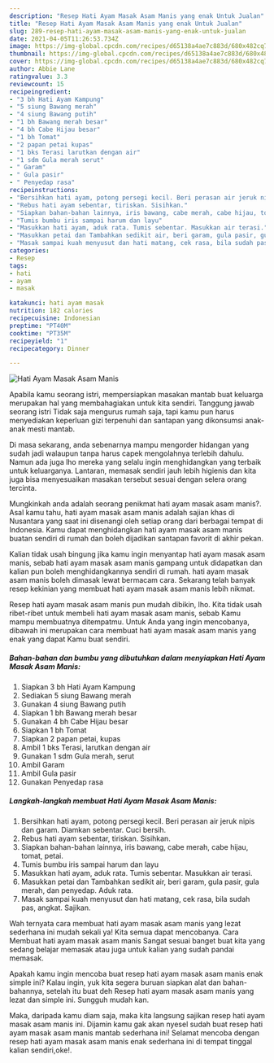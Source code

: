 ```yaml
---
description: "Resep Hati Ayam Masak Asam Manis yang enak Untuk Jualan"
title: "Resep Hati Ayam Masak Asam Manis yang enak Untuk Jualan"
slug: 289-resep-hati-ayam-masak-asam-manis-yang-enak-untuk-jualan
date: 2021-04-05T11:26:53.734Z
image: https://img-global.cpcdn.com/recipes/d65138a4ae7c883d/680x482cq70/hati-ayam-masak-asam-manis-foto-resep-utama.jpg
thumbnail: https://img-global.cpcdn.com/recipes/d65138a4ae7c883d/680x482cq70/hati-ayam-masak-asam-manis-foto-resep-utama.jpg
cover: https://img-global.cpcdn.com/recipes/d65138a4ae7c883d/680x482cq70/hati-ayam-masak-asam-manis-foto-resep-utama.jpg
author: Abbie Lane
ratingvalue: 3.3
reviewcount: 15
recipeingredient:
- "3 bh Hati Ayam Kampung"
- "5 siung Bawang merah"
- "4 siung Bawang putih"
- "1 bh Bawang merah besar"
- "4 bh Cabe Hijau besar"
- "1 bh Tomat"
- "2 papan petai kupas"
- "1 bks Terasi larutkan dengan air"
- "1 sdm Gula merah serut"
- " Garam"
- " Gula pasir"
- " Penyedap rasa"
recipeinstructions:
- "Bersihkan hati ayam, potong persegi kecil. Beri perasan air jeruk nipis dan garam. Diamkan sebentar. Cuci bersih."
- "Rebus hati ayam sebentar, tiriskan. Sisihkan."
- "Siapkan bahan-bahan lainnya, iris bawang, cabe merah, cabe hijau, tomat, petai."
- "Tumis bumbu iris sampai harum dan layu"
- "Masukkan hati ayam, aduk rata. Tumis sebentar. Masukkan air terasi."
- "Masukkan petai dan Tambahkan sedikit air, beri garam, gula pasir, gula merah, dan penyedap. Aduk rata."
- "Masak sampai kuah menyusut dan hati matang, cek rasa, bila sudah pas, angkat. Sajikan."
categories:
- Resep
tags:
- hati
- ayam
- masak

katakunci: hati ayam masak 
nutrition: 182 calories
recipecuisine: Indonesian
preptime: "PT40M"
cooktime: "PT35M"
recipeyield: "1"
recipecategory: Dinner

---
```



![Hati Ayam Masak Asam Manis](https://img-global.cpcdn.com/recipes/d65138a4ae7c883d/680x482cq70/hati-ayam-masak-asam-manis-foto-resep-utama.jpg)

Apabila kamu seorang istri, mempersiapkan masakan mantab buat keluarga merupakan hal yang membahagiakan untuk kita sendiri. Tanggung jawab seorang istri Tidak saja mengurus rumah saja, tapi kamu pun harus menyediakan keperluan gizi terpenuhi dan santapan yang dikonsumsi anak-anak mesti mantab.

Di masa  sekarang, anda sebenarnya mampu mengorder hidangan yang sudah jadi walaupun tanpa harus capek mengolahnya terlebih dahulu. Namun ada juga lho mereka yang selalu ingin menghidangkan yang terbaik untuk keluarganya. Lantaran, memasak sendiri jauh lebih higienis dan kita juga bisa menyesuaikan masakan tersebut sesuai dengan selera orang tercinta. 



Mungkinkah anda adalah seorang penikmat hati ayam masak asam manis?. Asal kamu tahu, hati ayam masak asam manis adalah sajian khas di Nusantara yang saat ini disenangi oleh setiap orang dari berbagai tempat di Indonesia. Kamu dapat menghidangkan hati ayam masak asam manis buatan sendiri di rumah dan boleh dijadikan santapan favorit di akhir pekan.

Kalian tidak usah bingung jika kamu ingin menyantap hati ayam masak asam manis, sebab hati ayam masak asam manis gampang untuk didapatkan dan kalian pun boleh menghidangkannya sendiri di rumah. hati ayam masak asam manis boleh dimasak lewat bermacam cara. Sekarang telah banyak resep kekinian yang membuat hati ayam masak asam manis lebih nikmat.

Resep hati ayam masak asam manis pun mudah dibikin, lho. Kita tidak usah ribet-ribet untuk membeli hati ayam masak asam manis, sebab Kamu mampu membuatnya ditempatmu. Untuk Anda yang ingin mencobanya, dibawah ini merupakan cara membuat hati ayam masak asam manis yang enak yang dapat Kamu buat sendiri.

<!--inarticleads1-->

##### Bahan-bahan dan bumbu yang dibutuhkan dalam menyiapkan Hati Ayam Masak Asam Manis:

1. Siapkan 3 bh Hati Ayam Kampung
1. Sediakan 5 siung Bawang merah
1. Gunakan 4 siung Bawang putih
1. Siapkan 1 bh Bawang merah besar
1. Gunakan 4 bh Cabe Hijau besar
1. Siapkan 1 bh Tomat
1. Siapkan 2 papan petai, kupas
1. Ambil 1 bks Terasi, larutkan dengan air
1. Gunakan 1 sdm Gula merah, serut
1. Ambil  Garam
1. Ambil  Gula pasir
1. Gunakan  Penyedap rasa




<!--inarticleads2-->

##### Langkah-langkah membuat Hati Ayam Masak Asam Manis:

1. Bersihkan hati ayam, potong persegi kecil. Beri perasan air jeruk nipis dan garam. Diamkan sebentar. Cuci bersih.
1. Rebus hati ayam sebentar, tiriskan. Sisihkan.
1. Siapkan bahan-bahan lainnya, iris bawang, cabe merah, cabe hijau, tomat, petai.
1. Tumis bumbu iris sampai harum dan layu
1. Masukkan hati ayam, aduk rata. Tumis sebentar. Masukkan air terasi.
1. Masukkan petai dan Tambahkan sedikit air, beri garam, gula pasir, gula merah, dan penyedap. Aduk rata.
1. Masak sampai kuah menyusut dan hati matang, cek rasa, bila sudah pas, angkat. Sajikan.




Wah ternyata cara membuat hati ayam masak asam manis yang lezat sederhana ini mudah sekali ya! Kita semua dapat mencobanya. Cara Membuat hati ayam masak asam manis Sangat sesuai banget buat kita yang sedang belajar memasak atau juga untuk kalian yang sudah pandai memasak.

Apakah kamu ingin mencoba buat resep hati ayam masak asam manis enak simple ini? Kalau ingin, yuk kita segera buruan siapkan alat dan bahan-bahannya, setelah itu buat deh Resep hati ayam masak asam manis yang lezat dan simple ini. Sungguh mudah kan. 

Maka, daripada kamu diam saja, maka kita langsung sajikan resep hati ayam masak asam manis ini. Dijamin kamu gak akan nyesel sudah buat resep hati ayam masak asam manis mantab sederhana ini! Selamat mencoba dengan resep hati ayam masak asam manis enak sederhana ini di tempat tinggal kalian sendiri,oke!.

